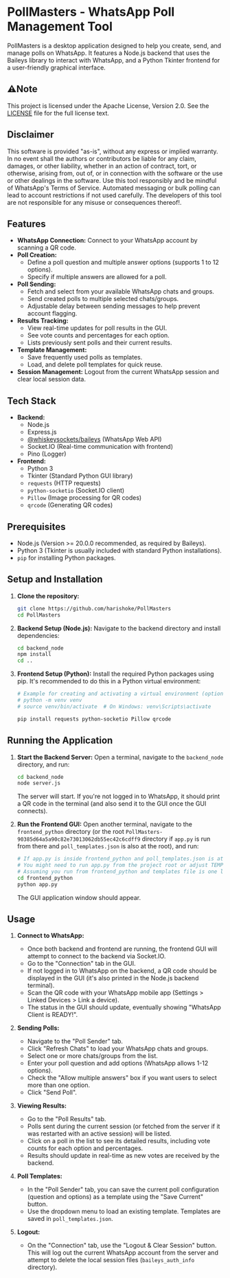 # PollMasters - WhatsApp Poll Management Tool

PollMasters is a desktop application designed to help you create, send, and manage polls on WhatsApp. It features a Node.js backend that uses the Baileys library to interact with WhatsApp, and a Python Tkinter frontend for a user-friendly graphical interface.

## ⚠Note

This project is licensed under the Apache License, Version 2.0. See the [LICENSE](LICENSE) file for the full license text.

## Disclaimer

This software is provided "as-is", without any express or implied warranty. In no event shall the authors or contributors be liable for any claim, damages, or other liability, whether in an action of contract, tort, or otherwise, arising from, out of, or in connection with the software or the use or other dealings in the software.
Use this tool responsibly and be mindful of WhatsApp's Terms of Service. Automated messaging or bulk polling can lead to account restrictions if not used carefully. The developers of this tool are not responsible for any misuse or consequences thereof!.

## Features

* **WhatsApp Connection:** Connect to your WhatsApp account by scanning a QR code.
* **Poll Creation:**
    * Define a poll question and multiple answer options (supports 1 to 12 options).
    * Specify if multiple answers are allowed for a poll.
* **Poll Sending:**
    * Fetch and select from your available WhatsApp chats and groups.
    * Send created polls to multiple selected chats/groups.
    * Adjustable delay between sending messages to help prevent account flagging.
* **Results Tracking:**
    * View real-time updates for poll results in the GUI.
    * See vote counts and percentages for each option.
    * Lists previously sent polls and their current results.
* **Template Management:**
    * Save frequently used polls as templates.
    * Load, and delete poll templates for quick reuse.
* **Session Management:** Logout from the current WhatsApp session and clear local session data.

## Tech Stack

* **Backend:**
    * Node.js
    * Express.js
    * [@whiskeysockets/baileys](https://github.com/WhiskeySockets/Baileys) (WhatsApp Web API)
    * Socket.IO (Real-time communication with frontend)
    * Pino (Logger)
* **Frontend:**
    * Python 3
    * Tkinter (Standard Python GUI library)
    * `requests` (HTTP requests)
    * `python-socketio` (Socket.IO client)
    * `Pillow` (Image processing for QR codes)
    * `qrcode` (Generating QR codes)

## Prerequisites

* Node.js (Version >= 20.0.0 recommended, as required by Baileys).
* Python 3 (Tkinter is usually included with standard Python installations).
* `pip` for installing Python packages.

## Setup and Installation

1.  **Clone the repository:**
    ```bash
    git clone https://github.com/harishoke/PollMasters
    cd PollMasters
    ```

2.  **Backend Setup (Node.js):**
    Navigate to the backend directory and install dependencies:
    ```bash
    cd backend_node
    npm install
    cd .. 
    ```

3.  **Frontend Setup (Python):**
    Install the required Python packages using pip. It's recommended to do this in a Python virtual environment:
    ```bash
    # Example for creating and activating a virtual environment (optional but recommended)
    # python -m venv venv
    # source venv/bin/activate  # On Windows: venv\Scripts\activate

    pip install requests python-socketio Pillow qrcode
    ```

## Running the Application

1.  **Start the Backend Server:**
    Open a terminal, navigate to the `backend_node` directory, and run:
    ```bash
    cd backend_node
    node server.js
    ```
    The server will start. If you're not logged in to WhatsApp, it should print a QR code in the terminal (and also send it to the GUI once the GUI connects).

2.  **Run the Frontend GUI:**
    Open another terminal, navigate to the `frontend_python` directory (or the root `PollMasters-90385d64a5a90c82e73013062db55ec42c6cdff9` directory if `app.py` is run from there and `poll_templates.json` is also at the root), and run:
    ```bash
    # If app.py is inside frontend_python and poll_templates.json is at project root:
    # You might need to run app.py from the project root or adjust TEMPLATES_FILE path in app.py
    # Assuming you run from frontend_python and templates file is one level up:
    cd frontend_python 
    python app.py 
    ```
    The GUI application window should appear.

## Usage

1.  **Connect to WhatsApp:**
    * Once both backend and frontend are running, the frontend GUI will attempt to connect to the backend via Socket.IO.
    * Go to the "Connection" tab in the GUI.
    * If not logged in to WhatsApp on the backend, a QR code should be displayed in the GUI (it's also printed in the Node.js backend terminal).
    * Scan the QR code with your WhatsApp mobile app (Settings > Linked Devices > Link a device).
    * The status in the GUI should update, eventually showing "WhatsApp Client is READY!".

2.  **Sending Polls:**
    * Navigate to the "Poll Sender" tab.
    * Click "Refresh Chats" to load your WhatsApp chats and groups.
    * Select one or more chats/groups from the list.
    * Enter your poll question and add options (WhatsApp allows 1-12 options).
    * Check the "Allow multiple answers" box if you want users to select more than one option.
    * Click "Send Poll".

3.  **Viewing Results:**
    * Go to the "Poll Results" tab.
    * Polls sent during the current session (or fetched from the server if it was restarted with an active session) will be listed.
    * Click on a poll in the list to see its detailed results, including vote counts for each option and percentages.
    * Results should update in real-time as new votes are received by the backend.

4.  **Poll Templates:**
    * In the "Poll Sender" tab, you can save the current poll configuration (question and options) as a template using the "Save Current" button.
    * Use the dropdown menu to load an existing template. Templates are saved in `poll_templates.json`.

5.  **Logout:**
    * On the "Connection" tab, use the "Logout & Clear Session" button. This will log out the current WhatsApp account from the server and attempt to delete the local session files (`baileys_auth_info` directory).
